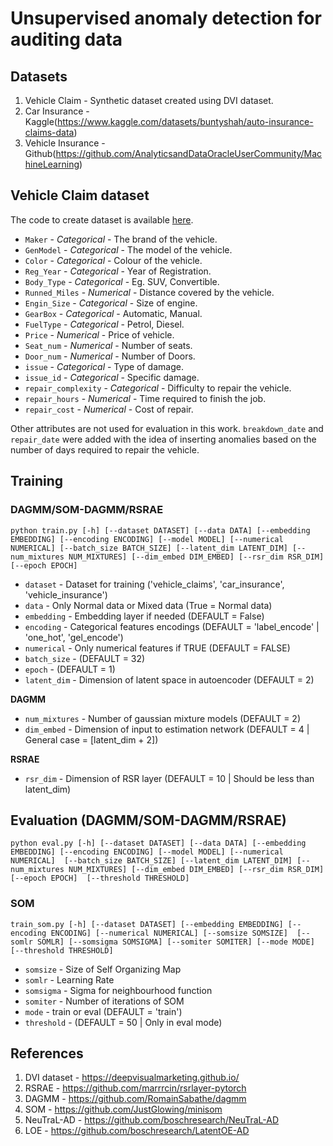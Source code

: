 # Unsupervised anomaly detection for auditing data


## Datasets

1) Vehicle Claim - Synthetic dataset created using DVI dataset.
1) Car Insurance - Kaggle(https://www.kaggle.com/datasets/buntyshah/auto-insurance-claims-data)
1) Vehicle Insurance - Github(https://github.com/AnalyticsandDataOracleUserCommunity/MachineLearning)

## Vehicle Claim dataset

The code to create dataset is available [here](https://github.com/ajaychawda58/UADAD/blob/main/Code/Notebooks/create_dataset.ipynb).

- `Maker` - *Categorical* - The brand of the vehicle.
- `GenModel` - *Categorical* - The model of the vehicle.
- `Color` - *Categorical* - Colour of the vehicle.
- `Reg_Year` - *Categorical* - Year of Registration.
- `Body_Type` - *Categorical* - Eg. SUV, Convertible.
- `Runned_Miles` - *Numerical* - Distance covered by the vehicle.
- `Engin_Size` - *Categorical* - Size of engine.
- `GearBox` - *Categorical* - Automatic, Manual.
- `FuelType` - *Categorical* - Petrol, Diesel.
- `Price` -  *Numerical* - Price of vehicle.
- `Seat_num` - *Numerical* - Number of seats.
- `Door_num` -  *Numerical* - Number of Doors.
- `issue` - *Categorical* - Type of damage.
- `issue_id` - *Categorical* - Specific damage.
- `repair_complexity` - *Categorical* - Difficulty to repair the vehicle.
- `repair_hours` -  *Numerical* - Time required to finish the job.
- `repair_cost` - *Numerical* - Cost of repair.

Other attributes are not used for evaluation in this work. 
`breakdown_date` and `repair_date` were added with the idea of inserting anomalies based on the number of days required to repair the vehicle.


## Training

### DAGMM/SOM-DAGMM/RSRAE

`python train.py [-h] [--dataset DATASET] [--data DATA] [--embedding EMBEDDING] [--encoding ENCODING] [--model MODEL] [--numerical NUMERICAL]
 [--batch_size BATCH_SIZE] [--latent_dim LATENT_DIM] [--num_mixtures NUM_MIXTURES] [--dim_embed DIM_EMBED] [--rsr_dim RSR_DIM] [--epoch EPOCH]`

- `dataset` - Dataset for training ('vehicle_claims', 'car_insurance', 'vehicle_insurance')
- `data` - Only Normal data or Mixed data (True = Normal data)
- `embedding` - Embedding layer if needed (DEFAULT = False)
- `encoding` - Categorical features encodings (DEFAULT = 'label_encode' | 'one_hot', 'gel_encode')
- `numerical` - Only numerical features if TRUE (DEFAULT = FALSE)
- `batch_size` - (DEFAULT = 32)
- `epoch` - (DEFAULT = 1)
- `latent_dim` - Dimension of latent space in autoencoder (DEFAULT = 2)

**DAGMM**

- `num_mixtures` - Number of gaussian mixture models (DEFAULT =  2)
- `dim_embed` - Dimension of input to estimation network (DEFAULT = 4 | General case = [latent_dim + 2])

**RSRAE**

- `rsr_dim` - Dimension of RSR layer (DEFAULT = 10 | Should be less than latent_dim)

## Evaluation (DAGMM/SOM-DAGMM/RSRAE)

`python eval.py [-h] [--dataset DATASET] [--data DATA] [--embedding EMBEDDING] [--encoding ENCODING] [--model MODEL] [--numerical NUMERICAL] 
[--batch_size BATCH_SIZE] [--latent_dim LATENT_DIM] [--num_mixtures NUM_MIXTURES] [--dim_embed DIM_EMBED] [--rsr_dim RSR_DIM] [--epoch EPOCH] 
[--threshold THRESHOLD]`

### SOM 

`train_som.py [-h] [--dataset DATASET] [--embedding EMBEDDING] [--encoding ENCODING] [--numerical NUMERICAL] [--somsize SOMSIZE] 
[--somlr SOMLR] [--somsigma SOMSIGMA] [--somiter SOMITER] [--mode MODE] [--threshold THRESHOLD]`

- `somsize` - Size of Self Organizing Map
- `somlr` - Learning Rate 
- `somsigma` - Sigma for neighbourhood function
- `somiter` - Number of iterations of SOM
- `mode` - train or eval (DEFAULT = 'train')
- `threshold` - (DEFAULT = 50 | Only in eval mode)

## References

1) DVI dataset - https://deepvisualmarketing.github.io/
1) RSRAE - https://github.com/marrrcin/rsrlayer-pytorch
1) DAGMM - https://github.com/RomainSabathe/dagmm
1) SOM - https://github.com/JustGlowing/minisom
1) NeuTraL-AD - https://github.com/boschresearch/NeuTraL-AD
1) LOE - https://github.com/boschresearch/LatentOE-AD

